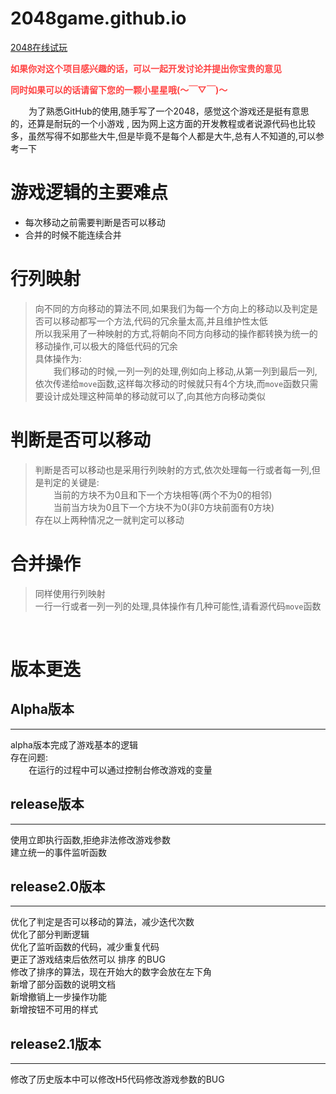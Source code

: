 # 2048game.github.io

[2048在线试玩](https://kiss-me.github.io/2048game.github.io/  "GitHub访问速度可能会比较慢,请耐心等待")
 
**<font color='#f44'>如果你对这个项目感兴趣的话，可以一起开发讨论并提出你宝贵的意见</font>** 

**<font color='#f44'>同时如果可以的话请留下您的一颗小星星哦(～￣▽￣)～</font>**


&ensp; &ensp; &ensp;为了熟悉GitHub的使用,随手写了一个2048，感觉这个游戏还是挺有意思的，还算是耐玩的一个小游戏 ,
因为网上这方面的开发教程或者说源代码也比较多，虽然写得不如那些大牛,但是毕竟不是每个人都是大牛,总有人不知道的,可以参考一下

# 游戏逻辑的主要难点
+ 每次移动之前需要判断是否可以移动   
+ 合并的时候不能连续合并
  
# 行列映射
> 向不同的方向移动的算法不同,如果我们为每一个方向上的移动以及判定是否可以移动都写一个方法,代码的冗余量太高,并且维护性太低       
> 所以我采用了一种映射的方式,将朝向不同方向移动的操作都转换为统一的移动操作,可以极大的降低代码的冗余    
> 具体操作为:   
> &ensp;  &ensp; &ensp;我们移动的时候,一列一列的处理,例如向上移动,从第一列到最后一列,依次传递给`move`函数,这样每次移动的时候就只有4个方块,而`move`函数只需要设计成处理这种简单的移动就可以了,向其他方向移动类似

# 判断是否可以移动
> 判断是否可以移动也是采用行列映射的方式,依次处理每一行或者每一列,但是判定的关键是:  
> &ensp;  &ensp; &ensp;当前的方块不为0且和下一个方块相等(两个不为0的相邻)   
> &ensp;  &ensp; &ensp;当前当方块为0且下一个方块不为0(非0方块前面有0方块)  
> 存在以上两种情况之一就判定可以移动
> 
# 合并操作
> 同样使用行列映射   
> 一行一行或者一列一列的处理,具体操作有几种可能性,请看源代码`move`函数


<br>   

# 版本更迭
## Alpha版本
---------------------
alpha版本完成了游戏基本的逻辑    
存在问题:   
&ensp; &ensp; &ensp;在运行的过程中可以通过控制台修改游戏的变量
 
## release版本
-----------------
使用立即执行函数,拒绝非法修改游戏参数  
建立统一的事件监听函数

## release2.0版本
------------------
优化了判定是否可以移动的算法，减少迭代次数   
优化了部分判断逻辑   
优化了监听函数的代码，减少重复代码   
更正了游戏结束后依然可以 排序 的BUG   
修改了排序的算法，现在开始大的数字会放在左下角  
新增了部分函数的说明文档   
新增撤销上一步操作功能   
新增按钮不可用的样式   

## release2.1版本
-----------------------
修改了历史版本中可以修改H5代码修改游戏参数的BUG